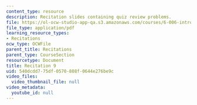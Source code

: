 ```yaml
---
content_type: resource
description: Recitation slides containing quiz review problems.
file: https://ol-ocw-studio-app-qa.s3.amazonaws.com/courses/6-006-introduction-to-algorithms-spring-2008/540dcdd775df0570808f0644e276be9c_recitation09.pdf
file_type: application/pdf
learning_resource_types:
- Recitations
ocw_type: OCWFile
parent_title: Recitations
parent_type: CourseSection
resourcetype: Document
title: Recitation 9
uid: 540dcdd7-75df-0570-808f-0644e276be9c
video_files:
  video_thumbnail_file: null
video_metadata:
  youtube_id: null
---
```

